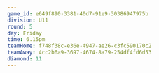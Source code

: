 ```yaml
---
game_id: e649f890-3381-40d7-91e9-30386947975b
division: U11
round: 5
day: Friday
time: 6.15pm
teamHome: f748f38c-e36e-4947-ae26-c3fc590170c2
teamAway: 4cc2b6a9-3697-4674-8a79-254df4fd6d53
diamond: 11
---
```

